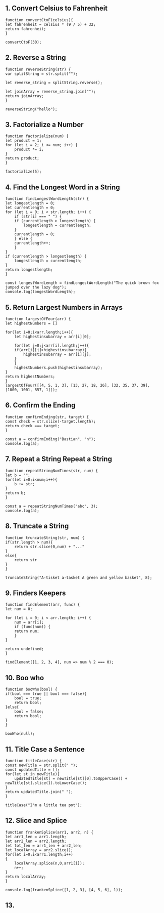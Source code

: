 ##  1. Convert Celsius to Fahrenheit
    function convertCtoF(celsius){
    let fahrenheit = celsius * (9 / 5) + 32;
    return fahrenheit;
    }

    convertCtoF(30);

## 2. Reverse a String
    function reverseString(str) {
    var splitString = str.split("");

    let reverse_string = splitString.reverse();

    let joinArray = reverse_string.join("");
    return joinArray;
    }

    reverseString("hello");

## 3. Factorialize a Number
    function factorialize(num) {
    let product = 1;
    for (let i = 2; i <= num; i++) {
        product *= i;
    }
    return product;
    }

    factorialize(5);

## 4. Find the Longest Word in a String
    function findLongestWordLength(str) {
    let longestlength = 0;
    let currentlength = 0;
    for (let i = 0; i < str.length; i++) {
        if (str[i] === " ") {
        if (currentlength > longestlength) {
            longestlength = currentlength;
        }
        currentlength = 0;
        } else {
        currentlength++;
        }
    }
    if (currentlength > longestlength) {
        longestlength = currentlength;
    }
    return longestlength;
    }

    const longestWordLength = findLongestWordLength("The quick brown fox jumped over the lazy dog");
    console.log(longestWordLength);

## 5. Return Largest Numbers in Arrays
    function largestOfFour(arr) {
    let highestNumbers = []

    for(let i=0;i<arr.length;i++){
        let highestinsubarray = arr[i][0];

        for(let j=0;j<arr[i].length;j++){
        if(arr[i][j]>highestinsubarray){
            highestinsubarray = arr[i][j];
        }
        }
        highestNumbers.push(highestinsubarray);
    }
    return highestNumbers;
    }
    largestOfFour([[4, 5, 1, 3], [13, 27, 18, 26], [32, 35, 37, 39], [1000, 1001, 857, 1]]);

## 6. Confirm the Ending
    function confirmEnding(str, target) {
    const check = str.slice(-target.length);
    return check === target;
    }

    const a = confirmEnding("Bastian", "n");
    console.log(a);

## 7. Repeat a String Repeat a String
    function repeatStringNumTimes(str, num) {
    let b = "";
    for(let i=0;i<num;i++){
        b += str;
    }
    return b;
    }

    const a = repeatStringNumTimes("abc", 3);
    console.log(a);

## 8. Truncate a String
    function truncateString(str, num) {
    if(str.length > num){
        return str.slice(0,num) + "..."
    }
    else{
        return str
    }
    }

    truncateString("A-tisket a-tasket A green and yellow basket", 8);

## 9. Finders Keepers
    function findElement(arr, func) {
    let num = 0;

    for (let i = 0; i < arr.length; i++) {
        num = arr[i];
        if (func(num)) {
        return num;
        }
    }

    return undefined;
    }

    findElement([1, 2, 3, 4], num => num % 2 === 0);

## 10. Boo who
    function booWho(bool) {
    if(bool === true || bool === false){
        bool = true;
        return bool;
    }else{
        bool = false;
        return bool;
    }
    }

    booWho(null);

## 11. Title Case a Sentence
    function titleCase(str) {
    const newTitle = str.split(" ");
    const updatedTitle = [];
    for(let st in newTitle){
        updatedTitle[st] = newTitle[st][0].toUpperCase() + newTitle[st].slice(1).toLowerCase();
    }
    return updatedTitle.join(" ");
    }

    titleCase("I'm a little tea pot");

## 12. Slice and Splice
    function frankenSplice(arr1, arr2, n) {
    let arr1_len = arr1.length;
    let arr2_len = arr2.length;
    let tot_len = arr1_len + arr2_len;
    let localArray = arr2.slice();
    for(let i=0;i<arr1.length;i++)
    {
        localArray.splice(n,0,arr1[i]);
        n++;
    }
    return localArray;
    }

    console.log(frankenSplice([1, 2, 3], [4, 5, 6], 1));

## 13. 